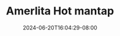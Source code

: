 --- 
title: "Amerlita Hot mantap"
description: "video bokep Amerlita Hot mantap  tele video full new"
date: 2024-06-20T16:04:29-08:00
file_code: "it6ryl8p8zaz"
draft: false
cover: "omnae57w2r7r0fvl.jpg"
tags: ["Amerlita", "Hot", "mantap", "bokep-indo", "bokep-viral", "bokep-ig"]
length: 807
fld_id: "1483155"
foldername: "Amerlita 1"
categories: ["Amerlita 1"]
views: 0
---